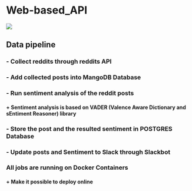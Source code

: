 # Web-based_API


![](/structure_reddit.svg)


## Data pipeline 

### - Collect reddits through reddits API
### - Add collected posts into MangoDB Database
### - Run sentiment analysis of the reddit posts
#### + Sentiment analysis is based on VADER (Valence Aware Dictionary and sEntiment Reasoner) library
### - Store the post and the resulted sentiment in POSTGRES Database
### - Update posts and Sentiment to Slack through Slackbot

### All jobs are running on Docker Containers
#### + Make it possible to deploy online
